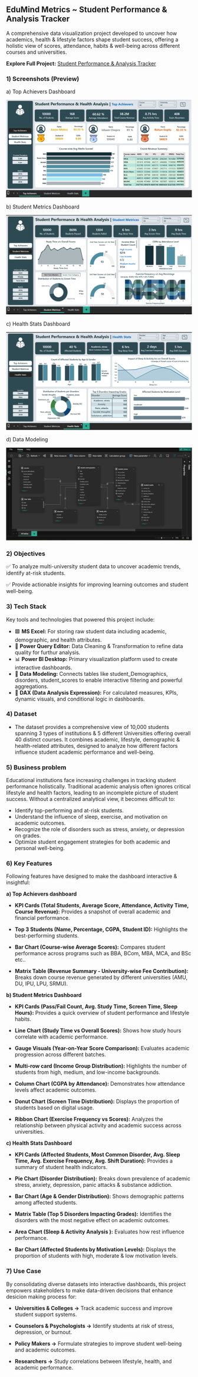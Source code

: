 
## EduMind Metrics ~ Student Performance & Analysis Tracker
A comprehensive data visualization project developed to uncover how academics, health & lifestyle factors shape student success, offering a holistic view of scores, attendance, habits & well-being across different courses and universities.

  **Explore Full Project:**  [Student Performance & Analysis Tracker](https://app.powerbi.com/view?r=eyJrIjoiMzNiYjA4NjUtMzNlMy00ODM2LTlkM2UtNTIzYzRjNTdmMjNhIiwidCI6IjY3ZmM3MmU2LTIxMjctNDY2OC04YmQ3LTAwMGJkYzY5MTg1MSJ9)

### 1) Screenshots (Preview)
  a) Top Achievers Dashboard <p align="center">
  <img src="https://github.com/vermaaditya01/Power-BI-Portfolio/blob/main/Project%20Snapshots/Top%20Achievers.png" />
</p>

  b) Student Metrics Dashboard <p align="center">
  <img src="https://github.com/vermaaditya01/Power-BI-Portfolio/blob/main/Project%20Snapshots/Student%20Metrices.png" />
</p>

  c) Health Stats Dashboard <p align="center">
  <img src="https://github.com/vermaaditya01/Power-BI-Portfolio/blob/main/Project%20Snapshots/Health%20Stats.png" />
</p>

  d) Data Modeling <p align = "center">
  <img src = "https://github.com/vermaaditya01/Power-BI-Portfolio/blob/main/Project%20Snapshots/Data%20Modeling%20Design.png" />
</p>

### 2) Objectives
  ✅ To analyze multi-university student data to uncover academic trends, identify at-risk students. 
  
  ✅ Provide actionable insights for improving learning outcomes and student well-being.

### 3) Tech Stack
Key tools and technologies that powered this project include:
  - 🟩 **MS Excel:** For storing raw student data including academic, demographic, and health attributes.
  - 🧹 **Power Query Editor:** Data Cleaning & Transformation to refine data quality for furthur analysis.
  - 📊 **Power BI Desktop:** Primary visualization platform used to create interactive dashboards.
  - 🔗 **Data Modeling:** Connects tables like student_Demographics, disorders, student_scores to enable interactive filtering and powerful aggregations.
  - 🧠 **DAX (Data Analysis Expression):** For calculated measures, KPIs, dynamic visuals, and conditional logic in dashboards.

### 4) Dataset
- The dataset provides a comprehensive view of 10,000 students spanning 3 types of institutions & 5 different Universities offering overall 40 distinct courses. It combines academic, lifestyle, demographic & health-related attributes, designed to analyze how different factors influence student academic performance and well-being.

### 5) Business problem
Educational institutions face increasing challenges in tracking student performance holistically. Traditional academic analysis often ignores critical lifestyle and health factors, leading to an incomplete picture of student success.
Without a centralized analytical view, it becomes difficult to:
  - Identify top-performing and at-risk students.
  - Understand the influence of sleep, exercise, and motivation on academic outcomes.
  - Recognize the role of disorders such as stress, anxiety, or depression on grades.
  - Optimize student engagement strategies for both academic and personal well-being.

### 6) Key Features
Following features have designed to make the dashboard interactive & insightful:

**a) Top Achievers dashboard**
  
  - **KPI Cards (Total Students, Average Score, Attendance, Activity Time, Course Revenue):** Provides a snapshot of overall academic and financial performance.

  - **Top 3 Students (Name, Percentage, CGPA, Student ID):** Highlights the best-performing students.

  - **Bar Chart (Course-wise Average Scores):** Compares student performance across programs such as BBA, BCom, MBA, MCA, and BSc etc..

  - **Matrix Table (Revenue Summary - University-wise Fee Contribution):** Breaks down course revenue generated by different universities (AMU, DU, IPU, LPU, SRMU).

**b) Student Metrics Dashboard**

  - **KPI Cards (Pass/Fail Count, Avg. Study Time, Screen Time, Sleep Hours):** Provides a quick overview of student performance and lifestyle habits.

  - **Line Chart (Study Time vs Overall Scores):** Shows how study hours correlate with academic performance.

  - **Gauge Visuals (Year-on-Year Score Comparison):** Evaluates academic progression across different batches.

  - **Multi-row card (Income Group Distribution):** Highlights the number of students from high, medium, and low-income backgrounds.

  - **Column Chart (CGPA by Attendance):** Demonstrates how attendance levels affect academic outcomes.

  - **Donut Chart (Screen Time Distribution):** Displays the proportion of students based on digital usage.

  - **Ribbon Chart (Exercise Frequency vs Scores):** Analyzes the relationship between physical activity and academic success across universities.

**c) Health Stats Dashboard**

  - **KPI Cards (Affected Students, Most Common Disorder, Avg. Sleep Time, Avg. Exercise Frequency, Avg. Shift Duration):** Provides a summary of student health indicators.

  - **Pie Chart (Disorder Distribution):** Breaks down prevalence of academic stress, anxiety, depression, panic attacks & substance addiction.

  - **Bar Chart (Age & Gender Distribution):** Shows demographic patterns among affected students.

  - **Matrix Table (Top 5 Disorders Impacting Grades):** Identifies the disorders with the most negative effect on academic outcomes.

  - **Area Chart (Sleep & Activity Analysis ):** Evaluates how rest influence performance.

  - **Bar Chart (Affected Students by Motivation Levels):** Displays the proportion of students with high, moderate & low motivation levels.

### 7) Use Case
By consolidating diverse datasets into interactive dashboards, this project empowers stakeholders to make data-driven decisions that enhance desicion making process for:
  - **Universities & Colleges →** Track academic success and improve student support systems.

  - **Counselors & Psychologists →** Identify students at risk of stress, depression, or burnout.

  - **Policy Makers →** Formulate strategies to improve student well-being and academic outcomes.

  - **Researchers →** Study correlations between lifestyle, health, and academic performance.
